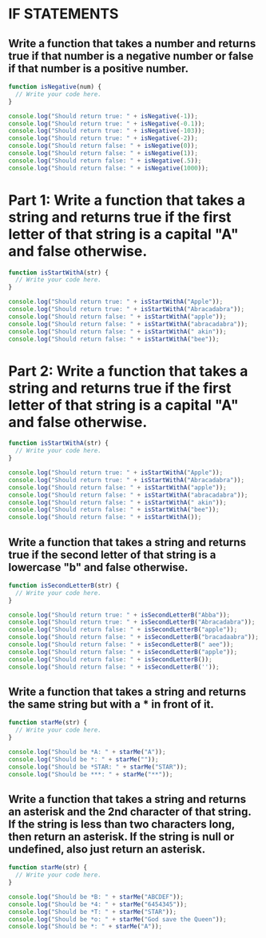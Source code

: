 # IF STATEMENTS

## Write a function that takes a number and returns true if that number is a negative number or false if that number is a positive number.

```javascript
function isNegative(num) {
  // Write your code here.
}

console.log("Should return true: " + isNegative(-1));
console.log("Should return true: " + isNegative(-0.1));
console.log("Should return true: " + isNegative(-103));
console.log("Should return true: " + isNegative(-2));
console.log("Should return false: " + isNegative(0));
console.log("Should return false: " + isNegative(1));
console.log("Should return false: " + isNegative(.5));
console.log("Should return false: " + isNegative(1000));
```

# Part 1: Write a function that takes a string and returns true if the first letter of that string is a capital "A" and false otherwise.
```javascript
function isStartWithA(str) {
  // Write your code here.
}

console.log("Should return true: " + isStartWithA("Apple"));
console.log("Should return true: " + isStartWithA("Abracadabra"));
console.log("Should return false: " + isStartWithA("apple"));
console.log("Should return false: " + isStartWithA("abracadabra"));
console.log("Should return false: " + isStartWithA(" akin"));
console.log("Should return false: " + isStartWithA("bee"));
```

# Part 2: Write a function that takes a string and returns true if the first letter of that string is a capital "A" and false otherwise.
```javascript
function isStartWithA(str) {
  // Write your code here.
}

console.log("Should return true: " + isStartWithA("Apple"));
console.log("Should return true: " + isStartWithA("Abracadabra"));
console.log("Should return false: " + isStartWithA("apple"));
console.log("Should return false: " + isStartWithA("abracadabra"));
console.log("Should return false: " + isStartWithA(" akin"));
console.log("Should return false: " + isStartWithA("bee"));
console.log("Should return false: " + isStartWithA());
```

## Write a function that takes a string and returns true if the second letter of that string is a lowercase "b" and false otherwise.
```javascript
function isSecondLetterB(str) {
  // Write your code here.
}

console.log("Should return true: " + isSecondLetterB("Abba"));
console.log("Should return true: " + isSecondLetterB("Abracadabra"));
console.log("Should return false: " + isSecondLetterB("apple"));
console.log("Should return false: " + isSecondLetterB("bracadaabra"));
console.log("Should return false: " + isSecondLetterB(" aee"));
console.log("Should return false: " + isSecondLetterB("apple"));
console.log("Should return false: " + isSecondLetterB());
console.log("Should return false: " + isSecondLetterB(''));
```

## Write a function that takes a string and returns the same string but with a * in front of it.
```javascript
function starMe(str) {
  // Write your code here.
}

console.log("Should be *A: " + starMe("A"));
console.log("Should be *: " + starMe(""));
console.log("Should be *STAR: " + starMe("STAR"));
console.log("Should be ***: " + starMe("**"));
```

## Write a function that takes a string and returns an asterisk and the 2nd character of that string. If the string is less than two characters long, then return an asterisk. If the string is null or undefined, also just return an asterisk.
```javascript
function starMe(str) {
  // Write your code here.
}

console.log("Should be *B: " + starMe("ABCDEF"));
console.log("Should be *4: " + starMe("6454345"));
console.log("Should be *T: " + starMe("STAR"));
console.log("Should be *o: " + starMe("God save the Queen"));
console.log("Should be *: " + starMe("A"));
```
